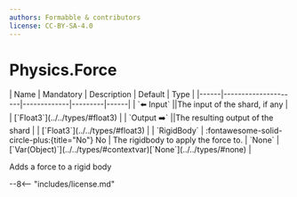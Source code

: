 ```yaml
---
authors: Formabble & contributors
license: CC-BY-SA-4.0
---
```



# Physics.Force

<div class="sh-parameters" markdown="1">
| Name | Mandatory | Description | Default | Type |
|------|---------------------|-------------|---------|------|
| `⬅️ Input` ||The input of the shard, if any | | [`Float3`](../../types/#float3) |
| `Output ➡️` ||The resulting output of the shard | | [`Float3`](../../types/#float3) |
| `RigidBody` | :fontawesome-solid-circle-plus:{title="No"} No  | The rigidbody to apply the force to. | `None` | [`Var(Object)`](../../types/#contextvar)[`None`](../../types/#none) |

</div>

Adds a force to a rigid body

--8<-- "includes/license.md"

